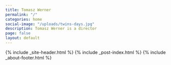 ```yaml
---
title: Tomasz Werner
permalink: "/"
categories: home
social-image: "/uploads/twins-days.jpg"
description: Tomasz Werner is a director
page: false
layout: default
---
```


{% include _site-header.html %}
{% include _post-index.html %}
{% include _about-footer.html %}
